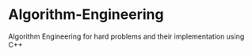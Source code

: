 # Algorithm-Engineering
Algorithm Engineering for hard problems and their implementation using C++ 

